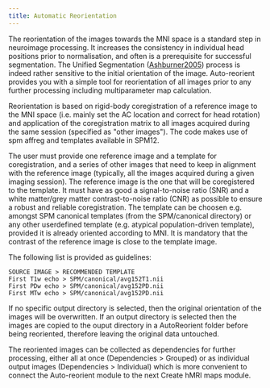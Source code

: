 ```yaml
---
title: Automatic Reorientation
---
```


The reorientation of the images towards the MNI space is a standard step in neuroimage processing.
It increases the consistency in individual head positions prior to normalisation, and often is a prerequisite for
successful segmentation.
The Unified Segmentation ([Ashburner2005](references.md#ashburner2005)) process is indeed rather sensitive to the initial
orientation of the image. Auto-reorient provides you with a simple tool for reorientation of all images prior to any
further processing including multiparameter map calculation.

Reorientation is based on rigid-body coregistration of a reference image to the MNI space (i.e. mainly set the AC
location and correct for head rotation) and application of the coregistration matrix to all images acquired during the
same session (specified as "other images"). The code makes use of spm affreg and templates available in SPM12.

The user must provide one reference image and a template for coregistration, and a series of other images that need to
keep in alignment with the reference image (typically, all the images acquired during a given imaging session). The
reference image is the one that will be coregistered to the template. It must have as good a signal-to-noise ratio (SNR)
and a white matter/grey matter contrast-to-noise ratio (CNR) as possible to ensure a robust and reliable coregistration.
The template can be choosen e.g. amongst SPM canonical templates (from the SPM/canonical directory) or any other
userdefined template (e.g. atypical population-driven template), provided it is already oriented according to MNI. It is
mandatory that the contrast of the reference image is close to the template image.

The following list is provided as guidelines:

```
SOURCE IMAGE > RECOMMENDED TEMPLATE    
First T1w echo > SPM/canonical/avg152T1.nii    
First PDw echo > SPM/canonical/avg152PD.nii    
First MTw echo > SPM/canonical/avg152PD.nii     
```

If no specific output directory is selected, then the original orientation of the images will be overwritten. If an
output directory is selected then the images are copied to the ouput directory in a AutoReorient folder before being
reoriented, therefore leaving the original data untouched.

The reoriented images can be collected as dependencies for further processing, either all at once (Dependencies >
Grouped) or as individual output images (Dependencies > Individual) which is more convenient to connect the
Auto-reorient module to the next Create hMRI maps module.
